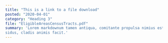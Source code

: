 ```yaml
---
title: "This is a link to a file download"
posted: "2020-04-01"
category: "Heading 3"
file: "EligibleAreasCensusTracts.pdf"
summary: 'Lorem markdownum tamen antiqua, comitante propulsa nimius est, exstantibus
sidus, cladis animis facit.'
---
```

